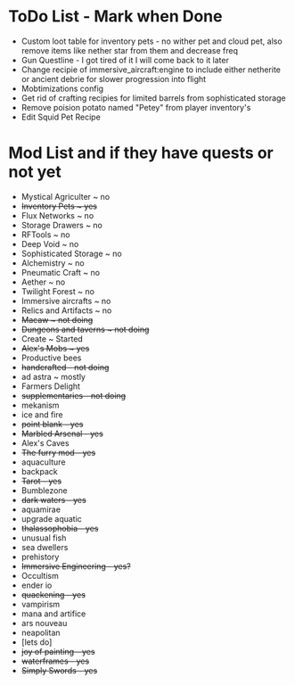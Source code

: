 # ToDo List - Mark when Done
- Custom loot table for inventory pets - no wither pet and cloud pet, also remove items like nether star from them and decrease freq
- Gun Questline - I got tired of it I will come back to it later
- Change recipie of immersive_aircraft:engine to include either netherite or ancient debrie for slower progression into flight
- Mobtimizations config
- Get rid of crafting recipies for limited barrels from sophisticated storage
- Remove poision potato named "Petey" from player inventory's
- Edit Squid Pet Recipe

# Mod List and if they have quests or not yet
- Mystical Agriculter ~ no
- ~~Inventory Pets ~ yes~~
- Flux Networks ~ no
- Storage Drawers ~ no
- RFTools ~ no
- Deep Void ~ no
- Sophisticated Storage ~ no
- Alchemistry ~ no
- Pneumatic Craft ~ no
- Aether ~ no
- Twilight Forest ~ no
- Immersive aircrafts ~ no
- Relics and Artifacts ~ no
- ~~Macaw ~ not doing~~
- ~~Dungeons and taverns ~ not doing~~
- Create ~ Started
- ~~Alex's Mobs ~ yes~~
- Productive bees
- ~~handcrafted - not doing~~
- ad astra ~ mostly
- Farmers Delight
- ~~supplementaries - not doing~~
- mekanism
- ice and fire
- ~~point blank - yes~~
- ~~Marbled Arsenal - yes~~
- Alex's Caves
- ~~The furry mod - yes~~
- aquaculture
- backpack
- ~~Tarot - yes~~
- Bumblezone
- ~~dark waters - yes~~
- aquamirae
- upgrade aquatic
- ~~thalassophobia - yes~~
- unusual fish
- sea dwellers
- prehistory
- ~~Immersive Engineering - yes?~~
- Occultism
- ender io
- ~~quackening - yes~~
- vampirism
- mana and artifice
- ars nouveau
- neapolitan
- [lets do]
- ~~joy of painting - yes~~
- ~~waterframes - yes~~
- ~~Simply Swords - yes~~